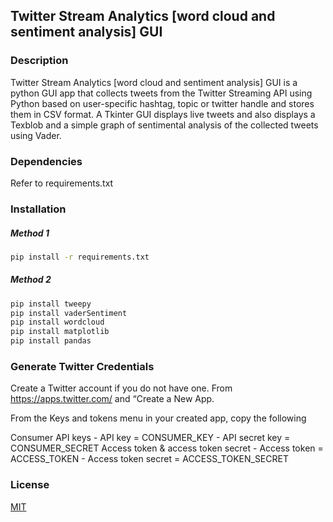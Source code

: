 ## Twitter Stream Analytics [word cloud and sentiment analysis] GUI

### Description

Twitter Stream Analytics [word cloud and sentiment analysis] GUI is a python GUI app that collects tweets from the Twitter Streaming API using Python based on user-specific hashtag, topic or twitter handle and stores them in CSV format. A Tkinter GUI displays live tweets and also displays a Texblob and a simple graph of sentimental analysis of the collected tweets using Vader. 

### Dependencies 

Refer to requirements.txt 

### Installation 

##### Method 1 

```bash
pip install -r requirements.txt
```

##### Method 2

```bash
pip install tweepy
pip install vaderSentiment
pip install wordcloud
pip install matplotlib
pip install pandas
```
### Generate Twitter Credentials
Create a Twitter account if you do not have one. From https://apps.twitter.com/ and “Create a New App.

From the Keys and tokens menu in your created app, copy the following 

Consumer API keys
	- API key = CONSUMER_KEY 
	- API secret key = CONSUMER_SECRET
Access token & access token secret
	- Access token = ACCESS_TOKEN
	- Access token secret = ACCESS_TOKEN_SECRET

### License
[MIT](https://choosealicense.com/licenses/mit/)